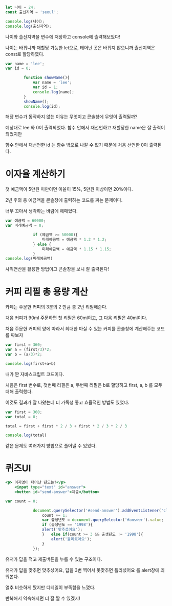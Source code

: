 ```jsx
let 나이 = 24;
const 출신지역 = 'seoul';

console.log(나이);
console.log(출신지역);
```

나이와 출신지역을 변수에 저장하고 console에 출력해보았다!

나이는 바뀌니까 재할당 가능한 let으로, 태어난 곳은 바뀌지 않으니까 출신지역은 const로 할당하였다.

```jsx
var name = 'lee';
var id = 0;

        function showName(){
            var name = 'lee';
            var id = 1;
            console.log(name);
        }
        showName();
        console.log(id);
```

해당 변수가 동작하지 않는 이유는 무엇이고 콘솔창에 무엇이 출력될까?

예상대로 lee 와 0이 출력되었다. 함수 안에서 재선언하고 재할당한 name은 잘 출력이 되었지만

함수 안에서 재선언한 id 는 함수 밖으로 나갈 수 없기 때문에 처음 선언한 0이 출력된다.

# 이자율 계산하기

첫 예금액이 5만원 미만이면 이율이 15%, 5만원 이상이면 20%이다.

2년 후의 총 예금액을 콘솔창에 출력하는 코드를 짜는 문제이다.

너무 꼬아서 생각하는 바람에 헤매었다.

```jsx
var 예금액 = 60000;
var 미래예금액 = 0;

            if (예금액 >= 50000){
                미래예금액 = 예금액 * 1.2 * 1.2;
            } else {
                미래예금액 = 예금액 * 1.15 * 1.15;
            }
console.log(미래예금액)
```

사칙연산을 활용한 방법이고 콘솔창을 보니 잘 출력된다!

# 커피 리필 총 용량 계산

카페는 주문한 커피의 3분의 2 만큼 총 2번 리필해준다.

처음 커피가 90ml 주문하면 첫 리필은 60ml이고, 그 다음 리필은 40ml이다.

처음 주문한 커피의 양에 따라서 최대한 마실 수 있는 커피를 콘솔창에 계산해주는 코드를 짜보자

```jsx
var first = 360;
var a = (first/3)*2;
var b = (a/3)*2;

console.log(first+a+b)
```

내가 짠 자바스크립트 코드이다.

처음은 first 변수로, 첫번째 리필은 a, 두번째 리필은 b로 할당하고 first, a, b 를 모두 더해 출력했다.

이것도 결과가 잘 나왔는데 더 가독성 좋고 효율적인 방법도 있었다.

```jsx
var first = 360;
var total = 0;

total = first + first * 2 / 3 + first * 2 / 3 * 2 / 3

console.log(total)
```

같은 문제도 여러가지 방법으로 풀어낼 수 있었다.

# 퀴즈UI

```jsx
<p> 이지영이 태어난 년도는?</p>
    <input type="text" id="answer">
    <button id="send-answer">제출</button>
```

```jsx
var count = 0;

            document.querySelector('#send-answer').addEventListener('click', function(){
                count += 1;
                var 출생년도 = document.querySelector('#answer').value;
                if (출생년도 == '1998'){
                alert('맞추셨어요');
                }   else if(count >= 3 && 출생년도 != '1998'){
                    alert('틀리셨어요');
                }
            });
```

유저가 답을 적고 제출버튼을 누를 수 있는 구조이다.

유저가 답을 맞추면 맞추셨어요, 답을 3번 찍어서 못맞추면 틀리셨어요 를 alert창에 띄워본다.

얼추 비슷하게 짰지만 디테일이 부족함을 느꼈다.

반복해서 익숙해지면 더 잘 짤 수 있겠지!
